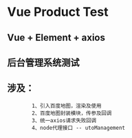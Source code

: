 # Vue Product Test

## Vue + Element + axios

## 后台管理系统测试

## 涉及：
			1、引入百度地图，渲染及使用
			2、百度地图封装模块，传参及回调
			3、统一axios请求失败回调
			4、node代理接口 -- utoManagement